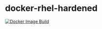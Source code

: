 # docker-rhel-hardened
[![Docker Image Build](https://github.com/simeononsecurity/docker-rhel-hardened/actions/workflows/docker-image.yml/badge.svg)](https://github.com/simeononsecurity/docker-rhel-hardened/actions/workflows/docker-image.yml)
